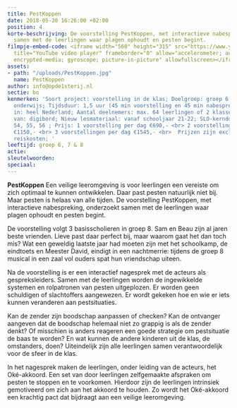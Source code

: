 ```yaml
---
title: PestKoppen
date: 2018-05-30 16:26:00 +02:00
position: 4
korte-beschrijving: De voorstelling PestKoppen, met interactieve nabespreking, onderzoekt
  samen met de leerlingen waar plagen ophoudt en pesten begint.
filmpje-embed-code: <iframe width="560" height="315" src="https://www.youtube.com/embed/54LS8dRYBcM"
  title="YouTube video player" frameborder="0" allow="accelerometer; autoplay; clipboard-write;
  encrypted-media; gyroscope; picture-in-picture" allowfullscreen></iframe>
assets:
- path: "/uploads/PestKoppen.jpg"
  name: PestKoppen
author: info@opde1sterij.nl
sectie: bo
kenmerken: 'Soort project: voorstelling in de klas; Doelgroep: groep 6 t/m 8 ook speciaal
  onderwijs; Tijdsduur: 1,5 uur (45 min voorstelling en 45 min nabespreking); Aangeboden
  in: heel Nederland; Aantal deelnemers: max. 64 leerlingen of 2 klassen; Maakt gebruik
  van: digibord; Nieuw lesmateriaal: vanaf schooljaar 21-22; SLO-kerndoelen: 2, 3,
  54, 55, 56 ; Prijs: 1 voorstelling per dag €690,- <br> 2 voorstellingen per dag
  €1150,- <br> 3 voorstellingen per dag €1545,- <br>  Prijzen zijn excl. btw en excl.
  reiskosten; '
leeftijd: groep 6, 7 & 8
actie: 
sleutelwoorden: 
speciaal: 
---
```


**PestKoppen** Een veilige leeromgeving is voor leerlingen een vereiste om zich optimaal te kunnen ontwikkelen. Daar past pesten natuurlijk niet bij. Maar pesten is helaas van alle tijden. De voorstelling PestKoppen, met interactieve nabespreking, onderzoekt samen met de leerlingen waar plagen ophoudt en pesten begint. 

De voorstelling volgt 3 basisscholieren in groep 8. Sam en Beau zijn al jaren beste vrienden. Lieve past daar perfect bij, maar waarom gaat het dan toch mis? Wat een geweldig laatste jaar had moeten zijn met het schoolkamp, de eindtoets en Meester David, eindigt in een nachtmerrie: tijdens de groep 8 musical in een zaal vol ouders spat hun vriendschap uiteen.

Na de voorstelling is er een interactief nagesprek met de acteurs als gespreksleiders. Samen met de leerlingen worden de ingewikkelde systemen en rolpatronen van pesten uitgeplozen. Er worden geen schuldigen of slachtoffers aangewezen. Er wordt gekeken hoe en wie er iets kunnen veranderen aan pestsituaties. 

Kan de zender zijn boodschap aanpassen of checken? Kan de ontvanger aangeven dat de boodschap helemaal niet zo grappig is als de zender denkt? Of misschien is anders reageren een goede strategie om pestsituatie de baas te worden? En wat kunnen de andere kinderen uit de klas, de omstanders, doen? Uiteindelijk zijn alle leerlingen samen verantwoordelijk voor de sfeer in de klas.

In het nagesprek maken de leerlingen, onder leiding van de acteurs, het Oké-akkoord. Een set van door leerlingen zelfgemaakte afspraken om pesten te stoppen en te voorkomen. Hierdoor zijn de leerlingen intrinsiek gemotiveerd om zich aan het akkoord te houden. Zo wordt het Oké-akkoord een krachtig pact dat bijdraagt aan een veilige leeromgeving.
